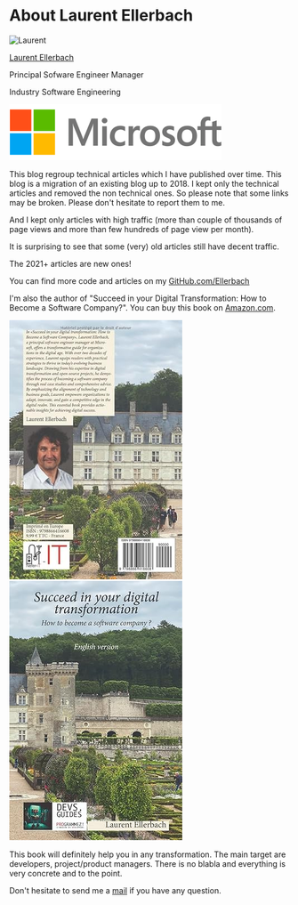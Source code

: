 # About Laurent Ellerbach

![Laurent](https://avatars0.githubusercontent.com/u/8145578?s=460&v=4)

[Laurent Ellerbach](https://www.linkedin.com/in/laurelle)

Principal Sofware Engineer Manager

Industry Software Engineering

![Microsoft](./assets/microsoft-logo.png)

This blog regroup technical articles which I have published over time. This blog is a migration of an existing blog up to 2018. I kept only the technical articles and removed the non technical ones. So please note that some links may be broken. Please don't hesitate to report them to me.

And I kept only articles with high traffic (more than couple of thousands of page views and more than few hundreds of page view per month).

It is surprising to see that some (very) old articles still have decent traffic.

The 2021+ articles are new ones!

You can find more code and articles on my [GitHub.com/Ellerbach](https://github.com/Ellerbach)

I'm also the author of "Succeed in your Digital Transformation: How to Become a Software Company?". You can buy this book on [Amazon.com](https://www.amazon.com/dp/B0CMKF2PNJ/).

![book back](./assets/succeed-transformation-back.jpg)![book front](./assets/success-transformation.jpg)

This book will definitely help you in any transformation. The main target are developers, project/product managers. There is no blabla and everything is very concrete and to the point.

Don't hesitate to send me a [mail](mailto:laurelle@microsoft.com) if you have any question.
